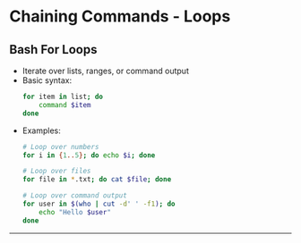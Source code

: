 # Chaining Commands - Loops

## Bash For Loops

- Iterate over lists, ranges, or command output
- Basic syntax:
  ```bash
  for item in list; do
      command $item
  done
  ```
- Examples:
  ```bash
  # Loop over numbers
  for i in {1..5}; do echo $i; done

  # Loop over files
  for file in *.txt; do cat $file; done

  # Loop over command output
  for user in $(who | cut -d' ' -f1); do
      echo "Hello $user"
  done
  ```

--- 
